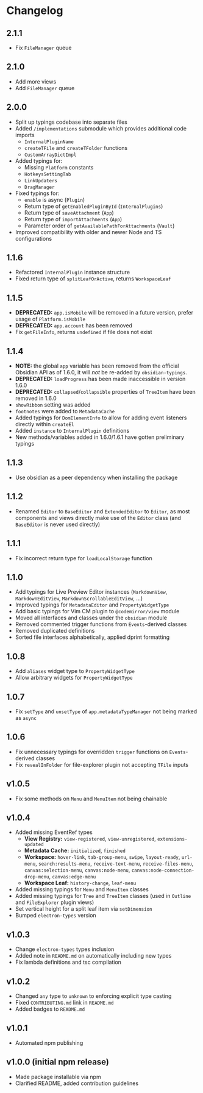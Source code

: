 # Changelog

## 2.1.1

-   Fix `FileManager` queue

## 2.1.0

-   Add more views
-   Add `FileManager` queue

## 2.0.0

-   Split up typings codebase into separate files
-   Added `/implementations` submodule which provides additional code imports
    -   `InternalPluginName`
    -   `createTFile` and `createTFolder` functions
    -   `CustomArrayDictImpl`
-   Added typings for:
    -   Missing `Platform` constants
    -   `HotkeysSettingTab`
    -   `LinkUpdaters`
    -   `DragManager`
-   Fixed typings for:
    -   `enable` is async (`Plugin`)
    -   Return type of `getEnabledPluginById` (`InternalPlugins`)
    -   Return type of `saveAttachment` (`App`)
    -   Return type of `importAttachments` (`App`)
    -   Parameter order of `getAvailablePathForAttachments` (`Vault`)
-   Improved compatibility with older and newer Node and TS configurations

## 1.1.6

-   Refactored `InternalPlugin` instance structure
-   Fixed return type of `splitLeafOrActive`, returns `WorkspaceLeaf`

## 1.1.5

-   **DEPRECATED:** `app.isMobile` will be removed in a future version, prefer usage of `Platform.isMobile`
-   **DEPRECATED:** `app.account` has been removed
-   Fix `getFileInfo`, returns `undefined` if file does not exist

## 1.1.4

-   **NOTE:** the global `app` variable has been removed from the official Obsidian API as of 1.6.0, it will _not_ be re-added by `obsidian-typings`.
-   **DEPRECATED:** `loadProgress` has been made inaccessible in version 1.6.0
-   **DEPRECATED:** `collapsed`/`collapsible` properties of `TreeItem` have been removed in 1.6.0
-   `showRibbon` setting was added
-   `footnotes` were added to `MetadataCache`
-   Added typings for `DomElementInfo` to allow for adding event listeners directly within `createEl`
-   Added `instance` to `InternalPlugin` definitions
-   New methods/variables added in 1.6.0/1.6.1 have gotten preliminary typings

## 1.1.3

-   Use obsidian as a peer dependency when installing the package

## 1.1.2

-   Renamed `Editor` to `BaseEditor` and `ExtendedEditor` to `Editor`, as most components and views directly make use of
    the `Editor` class (and `BaseEditor` is never used directly)

## 1.1.1

-   Fix incorrect return type for `loadLocalStorage` function

## 1.1.0

-   Add typings for Live Preview Editor instances (`MarkdownView`, `MarkdownEditView`, `MarkdownScrollableEditView`, ...)
-   Improved typings for `MetadataEditor` and `PropertyWidgetType`
-   Add basic typings for Vim CM plugin to `@codemirror/view` module
-   Moved all interfaces and classes under the `obsidian` module
-   Removed commented trigger functions from `Events`-derived classes
-   Removed duplicated definitions
-   Sorted file interfaces alphabetically, applied dprint formatting

## 1.0.8

-   Add `aliases` widget type to `PropertyWidgetType`
-   Allow arbitrary widgets for `PropertyWidgetType`

## 1.0.7

-   Fix `setType` and `unsetType` of `app.metadataTypeManager` not being marked as `async`

## 1.0.6

-   Fix unnecessary typings for overridden `trigger` functions on `Events`-derived classes
-   Fix `revealInFolder` for file-explorer plugin not accepting `TFile` inputs

## v1.0.5

-   Fix some methods on `Menu` and `MenuItem` not being chainable

## v1.0.4

-   Added missing EventRef types
    -   **View Registry:** `view-registered`, `view-unregistered`, `extensions-updated`
    -   **Metadata Cache:** `initialized`, `finished`
    -   **Workspace:** `hover-link`, `tab-group-menu`, `swipe`, `layout-ready`, `url-menu`, `search:results-menu`, `receive-text-menu`,
        `receive-files-menu`, `canvas:selection-menu`, `canvas:node-menu`, `canvas:node-connection-drop-menu`, `canvas:edge-menu`
    -   **Workspace Leaf:** `history-change`, `leaf-menu`
-   Added missing typings for `Menu` and `MenuItem` classes
-   Added missing typings for `Tree` and `TreeItem` classes (used in `Outline` and `FileExplorer` plugin views)
-   Set vertical height for a split leaf item via `setDimension`
-   Bumped `electron-types` version

## v1.0.3

-   Change `electron-types` types inclusion
-   Added note in `README.md` on automatically including new types
-   Fix lambda definitions and tsc compilation

## v1.0.2

-   Changed `any` type to `unknown` to enforcing explicit type casting
-   Fixed `CONTRIBUTING.md` link in `README.md`
-   Added badges to `README.md`

## v1.0.1

-   Automated npm publishing

## v1.0.0 (initial npm release)

-   Made package installable via npm
-   Clarified README, added contribution guidelines
